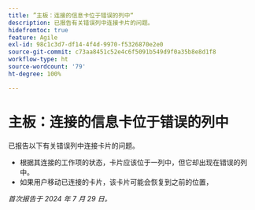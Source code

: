 ```yaml
---
title: ”主板：连接的信息卡位于错误的列中“
description: 已报告有关错误列中连接卡片的问题。
hidefromtoc: true
feature: Agile
exl-id: 98c1c3d7-df14-4f4d-9970-f5326870e2e0
source-git-commit: c73aa8451c52e4c6f5091b549d9f0a35b8e8d1f8
workflow-type: ht
source-wordcount: '79'
ht-degree: 100%

---
```


# 主板：连接的信息卡位于错误的列中

<!--

>[!NOTE]
>
>This issue was fixed on August 15, 2024.

-->

已报告以下有关错误列中连接卡片的问题。

* 根据其连接的工作项的状态，卡片应该位于一列中，但它却出现在错误的列中。
* 如果用户移动已连接的卡片，该卡片可能会恢复到之前的位置，

_首次报告于 2024 年 7 月 29 日。_

